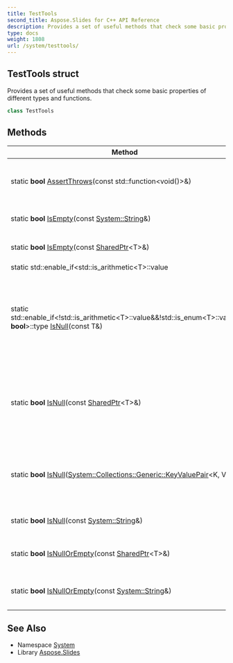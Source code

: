 ```yaml
---
title: TestTools
second_title: Aspose.Slides for C++ API Reference
description: Provides a set of useful methods that check some basic properties of different types and functions.
type: docs
weight: 1808
url: /system/testtools/
---
```

## TestTools struct


Provides a set of useful methods that check some basic properties of different types and functions.

```cpp
class TestTools
```

## Methods

| Method | Description |
| --- | --- |
| static **bool** [AssertThrows](./assertthrows/)(const std::function\<void()>\&) | Checks if function throws exception of any type. |
| static **bool** [IsEmpty](./isempty/)(const [System::String](../string/)\&) | Checks if string is empty. |
| static **bool** [IsEmpty](./isempty/)(const [SharedPtr](../sharedptr/)\<T\>\&) | Checks if collection is empty. |
| static std::enable_if\<std::is_arithmetic\<T\>::value||std::is_enum\<T\>::value, **bool**\>::type [IsNull](./isnull/)(T) | Checks if specific value is null. [Version](../version/) for arithmetic and enum types. |
| static std::enable_if<\!std::is_arithmetic\<T\>::value\&&\!std::is_enum\<T\>::value, **bool**\>::type [IsNull](./isnull/)(const T\&) | Checks if specific value is null. [Version](../version/) for non-arithmetic and non-enum value types. |
| static **bool** [IsNull](./isnull/)(const [SharedPtr](../sharedptr/)\<T\>\&) | Checks if specific value is null. [Version](../version/) for non-arithmetic value types. |
| static **bool** [IsNull](./isnull/)([System::Collections::Generic::KeyValuePair](../../system.collections.generic/keyvaluepair/)\<K, V\>\&) | Checks if specific value is null. [Version](../version/) for key-value pairs. |
| static **bool** [IsNull](./isnull/)(const [System::String](../string/)\&) | Checks if string is null. |
| static **bool** [IsNullOrEmpty](./isnullorempty/)(const [SharedPtr](../sharedptr/)\<T\>\&) | Checks if collection is null or empty. |
| static **bool** [IsNullOrEmpty](./isnullorempty/)(const [System::String](../string/)\&) | Checks if string is null or empty. |
## See Also

* Namespace [System](../)
* Library [Aspose.Slides](../../)